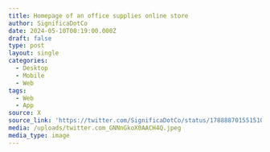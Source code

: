 ```yaml
---
title: Homepage of an office supplies online store
author: SignificaDotCo
date: 2024-05-10T00:19:00.000Z
draft: false
type: post
layout: single
categories:
  - Desktop
  - Mobile
  - Web
tags:
  - Web
  - App
source: X
source_link: 'https://twitter.com/SignificaDotCo/status/1788887015515103476'
media: /uploads/twitter.com_GNNnGkoX0AACH4Q.jpeg
media_type: image
---
```


